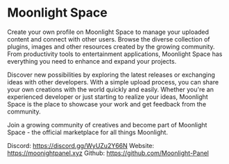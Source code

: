 # Moonlight Space

Create your own profile on Moonlight Space to manage your uploaded content and connect with other users. Browse the diverse collection of plugins, images and other resources created by the growing community. From productivity tools to entertainment applications, Moonlight Space has everything you need to enhance and expand your projects.

Discover new possibilities by exploring the latest releases or exchanging ideas with other developers. With a simple upload process, you can share your own creations with the world quickly and easily. Whether you're an experienced developer or just starting to realize your ideas, Moonlight Space is the place to showcase your work and get feedback from the community.

Join a growing community of creatives and become part of Moonlight Space - the official marketplace for all things Moonlight.


Discord: https://discord.gg/WyUZu2Y66N
Website: https://moonightpanel.xyz
Github: https://github.com/Moonlight-Panel